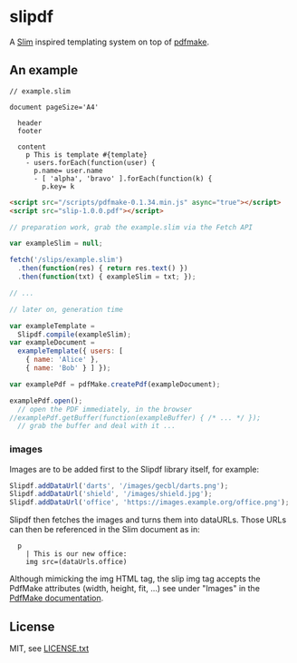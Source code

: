 
# slipdf

A [Slim](http://slim-lang.com/) inspired templating system on top of [pdfmake](http://pdfmake.org/#/).

## An example

```slim
// example.slim

document pageSize='A4'

  header
  footer

  content
    p This is template #{template}
    - users.forEach(function(user) {
      p.name= user.name
      - [ 'alpha', 'bravo' ].forEach(function(k) {
        p.key= k
```

```html
<script src="/scripts/pdfmake-0.1.34.min.js" async="true"></script>
<script src="slip-1.0.0.pdf"></script>
```

```js
// preparation work, grab the example.slim via the Fetch API

var exampleSlim = null;

fetch('/slips/example.slim')
  .then(function(res) { return res.text() })
  .then(function(txt) { exampleSlim = txt; });

// ...

// later on, generation time

var exampleTemplate =
  Slipdf.compile(exampleSlim);
var exampleDocument =
  exampleTemplate({ users: [
    { name: 'Alice' },
    { name: 'Bob' } ] });

var examplePdf = pdfMake.createPdf(exampleDocument);

examplePdf.open();
  // open the PDF immediately, in the browser
//examplePdf.getBuffer(function(exampleBuffer) { /* ... */ });
  // grab the buffer and deal with it ...
```

### images

Images are to be added first to the Slipdf library itself, for example:

```js
Slipdf.addDataUrl('darts', '/images/gecbl/darts.png');
Slipdf.addDataUrl('shield', '/images/shield.jpg');
Slipdf.addDataUrl('office', 'https://images.example.org/office.png');
```

Slipdf then fetches the images and turns them into dataURLs. Those URLs can then be referenced in the Slim document as in:

```slim
  p
    | This is our new office:
    img src=(dataUrls.office)
```

Although mimicking the img HTML tag, the slip img tag accepts the PdfMake attributes (width, height, fit, ...) see under "Images" in the [PdfMake documentation](http://pdfmake.org/#/gettingstarted).


## License

MIT, see [LICENSE.txt](LICENSE.txt)

